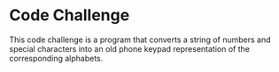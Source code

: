 # Code Challenge

This code challenge is a program that converts a string of numbers and special characters into an old phone keypad representation of the corresponding alphabets.


